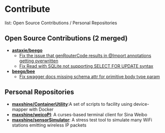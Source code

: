 # Contribute
list: Open Source Contributions / Personal Repositories


## Open Source Contributions (2 merged)
* [**astaxie/beego**](https://github.com/astaxie/beego)
  * [Fix the issue that genRouterCode results in @Import annotations getting overwritten](https://github.com/astaxie/beego/pull/3583)
  * [Fix Read with SQLite not supporting SELECT FOR UPDATE syntax](https://github.com/astaxie/beego/pull/3611)
* [**beego/bee**](https://github.com/beego/bee)
  * [Fix swagger docs missing schema attr for primitive body type param](https://github.com/beego/bee/pull/595)
  
## Personal Repositories
* [**maxshine/ContainerUtility**](https://github.com/maxshine/ContainerUtility):A set of scripts to facility using device-mapper with Docker
* [**maxshine/weicoPI**](https://github.com/maxshine/weicoPI): A curses-based terminal client for Sina Weibo
* [**maxshine/sensorSimulator**](https://github.com/maxshine/sensorSimulator): A stress test tool to simulate many WiFi stations emitting wireless IP packets
